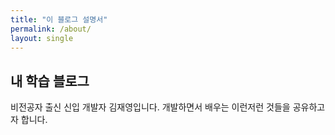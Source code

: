 ```yaml
---
title: "이 블로그 설명서"
permalink: /about/
layout: single
---
```


## 내 학습 블로그

비전공자 출신 신입 개발자 김재영입니다.
개발하면서 배우는 이런저런 것들을 공유하고자 합니다.